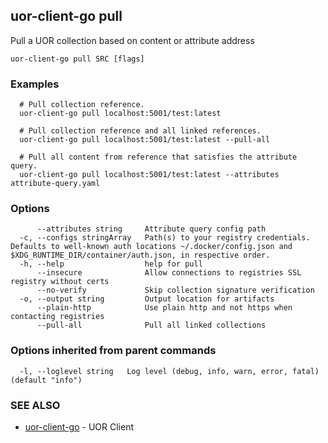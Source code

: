 ## uor-client-go pull

Pull a UOR collection based on content or attribute address

```
uor-client-go pull SRC [flags]
```

### Examples

```
  # Pull collection reference.
  uor-client-go pull localhost:5001/test:latest
  
  # Pull collection reference and all linked references.
  uor-client-go pull localhost:5001/test:latest --pull-all
  
  # Pull all content from reference that satisfies the attribute query.
  uor-client-go pull localhost:5001/test:latest --attributes attribute-query.yaml
```

### Options

```
      --attributes string     Attribute query config path
  -c, --configs stringArray   Path(s) to your registry credentials. Defaults to well-known auth locations ~/.docker/config.json and $XDG_RUNTIME_DIR/container/auth.json, in respective order.
  -h, --help                  help for pull
      --insecure              Allow connections to registries SSL registry without certs
      --no-verify             Skip collection signature verification
  -o, --output string         Output location for artifacts
      --plain-http            Use plain http and not https when contacting registries
      --pull-all              Pull all linked collections
```

### Options inherited from parent commands

```
  -l, --loglevel string   Log level (debug, info, warn, error, fatal) (default "info")
```

### SEE ALSO

* [uor-client-go](uor-client-go.md)	 - UOR Client


